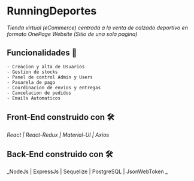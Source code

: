 # RunningDeportes

_Tienda virtual (eCommerce) centrada a la venta de calzado deportivo en formato OnePage Website (Sitio de una sola pagina)_

## Funcionalidades 🚀

```
- Creacion y alta de Usuarios
- Gestion de stocks
- Panel de control Admin y Users
- Pasarela de pago
- Coordinacion de envios y entregas
- Cancelacion de pedidos
- Emails Automaticos
```

## Front-End construido con 🛠️

_React | React-Redux | Material-UI | Axios_

## Back-End construido con 🛠️

_NodeJs | ExpressJs | Sequelize | PostgreSQL | JsonWebToken _
